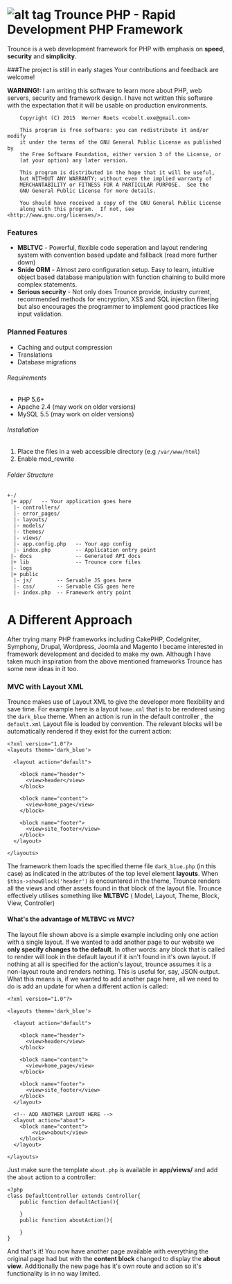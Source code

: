 ![alt tag](https://i.imgsafe.org/abe73b6bee.png)
Trounce PHP - Rapid Development PHP Framework 
==========

Trounce is a web development framework for PHP with emphasis on **speed**, **security** and **simplicity**.

###The project is still in early stages 
Your contributions and feedback are welcome!

**WARNING!:** I am writing this software to learn more about PHP, web servers, security and framework design. I have not written this software with the expectation that it will be usable on production environments.

```
    Copyright (C) 2015  Werner Roets <cobolt.exe@gmail.com>

    This program is free software: you can redistribute it and/or modify
    it under the terms of the GNU General Public License as published by
    the Free Software Foundation, either version 3 of the License, or
    (at your option) any later version.

    This program is distributed in the hope that it will be useful,
    but WITHOUT ANY WARRANTY; without even the implied warranty of
    MERCHANTABILITY or FITNESS FOR A PARTICULAR PURPOSE.  See the
    GNU General Public License for more details.

    You should have received a copy of the GNU General Public License
    along with this program.  If not, see <http://www.gnu.org/licenses/>.

```

### Features

- **MBLTVC** - Powerful, flexible code seperation and layout rendering system with convention based update and fallback (read more further down)
- **Snide ORM** - Almost zero configuration setup. Easy to learn, intuitive object based database manipulation with function chaining to build more complex statements.
- **Serious security** - Not only does Trounce provide, industry current, recommended methods for encryption, XSS and SQL injection filtering but also encourages the programmer to implement good practices like input validation.

### Planned Features
- Caching and output compression
- Translations
- Database migrations

###### Requirements

- PHP 5.6+
- Apache 2.4 (may work on older versions)
- MySQL 5.5 (may work on older versions)

###### Installation

1. Place the files in a web accessible directory (e.g `/var/www/html`)
2. Enable mod_rewrite

###### Folder Structure

```
+-/
 |+ app/   -- Your application goes here
  |- controllers/
  |- error_pages/  
  |- layouts/
  |- models/         
  |- themes/
  |- views/
  |- app.config.php   -- Your app config
  |- index.php        -- Application entry point
 |- docs              -- Generated API docs
 |+ lib               -- Trounce core files
 |- logs
 |+ public
  |- js/        -- Servable JS goes here
  |- css/       -- Servable CSS goes here
  |- index.php  -- Framework entry point
```

# A Different Approach

After trying many PHP frameworks including CakePHP, CodeIgniter, Symphony, Drupal, Wordpress, Joomla and Magento I became interested in framework development and decided to make my own. Although I have taken much inspiration from the above mentioned frameworks Trounce has some new ideas in it too.

### MVC with Layout XML

Trounce makes use of Layout XML to give the developer more flexibility and save time. For example here is a layout `home.xml` that is to be rendered using the `dark_blue` theme. When an action is run in the default controller , the `default.xml` Layout file is loaded by convention. The relevant blocks will be automatically rendered if they exist for the current action:
```
<?xml version="1.0"?>
<layouts theme='dark_blue'>

  <layout action="default">

    <block name="header">
      <view>header</view>
    </block>
    
    <block name="content">
      <view>home_page</view>
    </block>
    
    <block name="footer">
      <view>site_footer</view>
    </block>
  </layout>

</layouts>
```
The framework them loads the specified theme file `dark_blue.php` (in this case) as indicated in the attributes of the top level element **layouts**. When `$this->showBlock('header')` is encountered in the theme, Trounce renders all the views and other assets found in that block of the layout file. Trounce effectively utilises something like **MLTBVC** ( Model, Layout, Theme, Block, View, Controller)

#### What's the advantage of MLTBVC vs MVC?

The layout file shown above is a simple example including only one action with a single layout. If we wanted to add another page to our website we **only specify changes to the default**. In other words: any block that is called to render will look in the default layout if it isn't found in it's own layout. If nothing at all is specified for the action's layout, trounce assumes it is a non-layout route and renders nothing. This is useful for, say, JSON output. What this means is, if we wanted to add another page here, all we need to do is add an update for when a different action is called:

```
<?xml version="1.0"?>

<layouts theme='dark_blue'>

  <layout action="default">

    <block name="header">
      <view>header</view>
    </block>
    
    <block name="content">
      <view>home_page</view>
    </block>
    
    <block name="footer">
      <view>site_footer</view>
    </block>
  </layout>

  <!-- ADD ANOTHER LAYOUT HERE -->
  <layout action="about">
    <block name="content">
        <view>about</view>
    </block>
  </layout>

</layouts>
```

Just make sure the template `about.php` is available in **app/views/** and add the `about` action to a controller:
```
<?php
class DefaultController extends Controller{
    public function defaultAction(){
  
    }
    public function aboutAction(){
     
    }
}
```

And that's it! You now have another page available with everything the original page had but with the **content block** changed to display the **about view**. Additionally the new page has it's own route and action so it's functionality is in no way limited.
